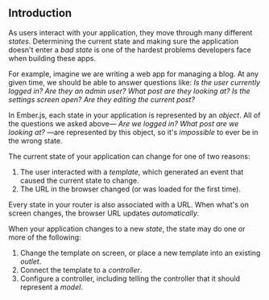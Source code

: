 ## Introduction

As users interact with your application, they move through many
different _states_. Determining the current state and making sure the
application doesn't enter a _bad state_ is one of the hardest problems
developers face when building these apps.

For example, imagine we are writing a web app for managing a blog. At
any given time, we should be able to answer questions like: _Is the user
currently logged in? Are they an admin user? What post are they looking
at? Is the settings screen open? Are they editing the current post?_

In Ember.js, each state in your application is represented by
an _object_. All of the questions we asked above— _Are we logged in?
What post are we looking at?_ —are represented by this object, so
it's *impossible* to ever be in the wrong state.

The current state of your application can change for one of two
reasons:

1. The user interacted with a _template_, which generated an event that
   caused the current state to change.
2. The URL in the browser changed (or was loaded for the first time).

Every state in your router is also associated with a URL. When what's on
screen changes, the browser URL updates *automatically*.

When your application changes to a new _state_, the state may do one or
more of the following:

1. Change the template on screen, or place a new template into an
   existing _outlet_.
2. Connect the template to a _controller_.
3. Configure a controller, including telling the controller that it
   should represent a _model_.
